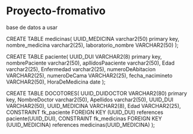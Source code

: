# Proyecto-fromativo
base de datos a usar

CREATE TABLE medicinas(
UUID_MEDICINA varchar2(50) primary key,
nombre_medicina varchar2(25),
laboratorio_nombre VARCHAR2(50)
);

CREATE TABLE paciente(
UUID_DUI VARCHAR2(8) primary key,
nombrePaciente varchar2(50),
apllidosPaaciente varchar2(50),
Edad varchar2(25),
Enfermedad varchar2(25),
numeroDeAbitacion VARCHAR2(25),
numeroDeCama VARCHAR2(25),
fecha_nacimineto VARCHAR2(50),
HoraDeMedicina date
);

CREATE  TABLE DOCOTORES(
UUID_DUIDOCTOR VARCHAR2(80) primary key,
NombreDoctor varchar2(50),
Apellidos varchar2(50),
UUID_DUI VARCHAR2(50),
UUID_MEDICINA VARCHAR2(8),
Edad VARCHAR2(25),
CONSTRAINT fk_paciente FOREIGN KEY (UUID_DUI) references paciente(UUID_DUI),
CONSTRAINT fk_medicinas  FOREIGN KEY (UUID_MEDICINA) references medicinas(UUID_MEDICINA)
);
